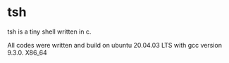 # tsh
tsh is a tiny shell written in c.

All codes were written and build on ubuntu 20.04.03 LTS with gcc version 9.3.0.
X86_64
